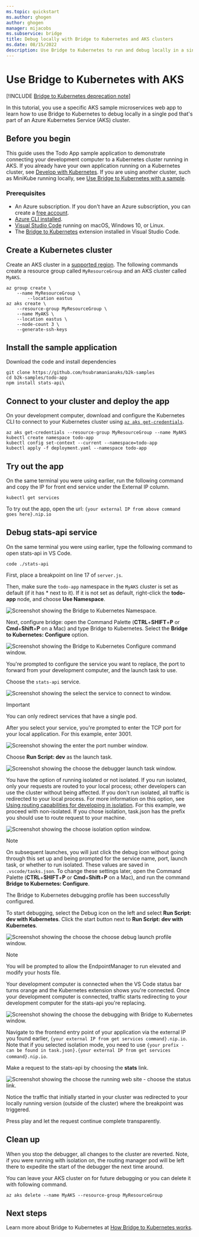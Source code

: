 ```yaml
---
ms.topic: quickstart
ms.author: ghogen
author: ghogen
manager: mijacobs
ms.subservice: bridge
title: Debug locally with Bridge to Kubernetes and AKS clusters
ms.date: 08/15/2022
description: Use Bridge to Kubernetes to run and debug locally in a single pod with Kubernetes with Azure Kubernetes Service (AKS) cluster in Azure.
---
```


# Use Bridge to Kubernetes with AKS

[!INCLUDE [Bridge to Kubernetes deprecation note](./includes/deprecation.md)]

In this tutorial, you use a specific AKS sample microservices web app to learn how to use Bridge to Kubernetes to debug locally in a single pod that's part of an Azure Kubernetes Service (AKS) cluster.

## Before you begin

This guide uses the Todo App sample application to demonstrate connecting your development computer to a Kubernetes cluster running in AKS. If you already have your own application running on a Kubernetes cluster, see [Develop with Kubernetes](bridge-to-kubernetes-vs-code.md). If you are using another cluster, such as MiniKube running locally, see [Use Bridge to Kubernetes with a sample](bridge-to-kubernetes-sample.md).

### Prerequisites

* An Azure subscription. If you don't have an Azure subscription, you can create a [free account](https://azure.microsoft.com/free).
* [Azure CLI installed][azure-cli].
* [Visual Studio Code][vs-code] running on macOS, Windows 10, or Linux.
* The [Bridge to Kubernetes][btk-vs-code] extension installed in Visual Studio Code.

## Create a Kubernetes cluster

Create an AKS cluster in a [supported region][supported-regions]. The following commands create a resource group called `MyResourceGroup` and an AKS cluster called `MyAKS`.

```azurecli-interactive
az group create \
    --name MyResourceGroup \
        --location eastus
az aks create \
    --resource-group MyResourceGroup \
    --name MyAKS \
    --location eastus \
    --node-count 3 \
    --generate-ssh-keys
```

## Install the sample application

Download the code and install dependencies

```azurecli-interactive
git clone https://github.com/hsubramanianaks/b2k-samples
cd b2k-samples/todo-app
npm install stats-api\
```

## Connect to your cluster and deploy the app

On your development computer, download and configure the Kubernetes CLI to connect to your Kubernetes cluster using [`az aks get-credentials`][az-aks-get-credentials].

```azurecli
az aks get-credentials --resource-group MyResourceGroup --name MyAKS
kubectl create namespace todo-app
kubectl config set-context --current --namespace=todo-app
kubectl apply -f deployment.yaml --namespace todo-app
```

## Try out the app

On the same terminal you were using earlier, run the following command and copy the IP for front end service under the External IP column.

```azurecli
kubectl get services
```

To try out the app, open the url:
`{your external IP from above command goes here}.nip.io`

## Debug stats-api service

On the same terminal you were using earlier, type the following command to open stats-api in VS Code.

```azurecli
code ./stats-api
```

First, place a breakpoint on line 17 of `server.js`.

Then, make sure the `todo-app` namespace in the `MyAKS` cluster is set as default (if it has * next to it). If it is not set as default, right-click the **todo-app** node, and choose **Use Namespace**.

![Screenshot showing the Bridge to Kubernetes Namespace.](media/bridge-to-kubernetes-sample/bridge-to-kubernetes-namespace.png)

Next, configure bridge: open the Command Palette (**CTRL**+**SHIFT**+**P** or **Cmd**+**Shift**+**P** on a Mac) and type Bridge to Kubernetes. Select the **Bridge to Kubernetes: Configure** option.

![Screenshot showing the Bridge to Kubernetes Configure command window.](media/bridge-to-kubernetes-sample/bridge-configure.png)

You're prompted to configure the service you want to replace, the port to forward from your development computer, and the launch task to use.

Choose the `stats-api` service.

![Screenshot showing the select the service to connect to window.](media/bridge-to-kubernetes-sample/select-service.png)

> [!IMPORTANT]
> You can only redirect services that have a single pod.

After you select your service, you're prompted to enter the TCP port for your local application. For this example, enter 3001.

![Screenshot showing the enter the port number window.](media/bridge-to-kubernetes-sample/enter-port.png)

Choose **Run Script: dev** as the launch task.

![Screenshot showing the choose the debugger launch task window.](media/bridge-to-kubernetes-sample/launch-task.png)

You have the option of running isolated or not isolated. If you run isolated, only your requests are routed to your local process; other developers can use the cluster without being affected. If you don't run isolated, all traffic is redirected to your local process. For more information on this option, see [Using routing capabilities for developing in isolation](overview-bridge-to-kubernetes.md#using-routing-capabilities-for-developing-in-isolation). For this example, we proceed with non-isolated. If you chose isolation, task.json has the prefix you should use to route request to your machine.

![Screenshot showing the choose isolation option window.](media/bridge-to-kubernetes-sample/isolation.png)

> [!NOTE]
> On subsequent launches, you will just click the debug icon without going through this set up and being prompted for the service name, port, launch task, or whether to run isolated. These values are saved in `.vscode/tasks.json`. To change these settings later, open the Command Palette (**CTRL**+**SHIFT**+**P** or **Cmd**+**Shift**+**P** on a Mac), and run the command **Bridge to Kubernetes: Configure**.

The Bridge to Kubernetes debugging profile has been successfully configured.

To start debugging, select the Debug icon on the left and select **Run Script: dev with Kubernetes**. Click the start button next to **Run Script: dev with Kubernetes**.

![Screenshot showing the choose the choose debug launch profile window.](media/bridge-to-kubernetes-sample/debug-profile.png)

> [!NOTE]
> You will be prompted to allow the EndpointManager to run elevated and modify your hosts file.

Your development computer is connected when the VS Code status bar turns orange and the Kubernetes extension shows you're connected. Once your development computer is connected, traffic starts redirecting to your development computer for the stats-api you're replacing.

![Screenshot showing the choose the debugging with Bridge to Kubernetes window.](media/bridge-to-kubernetes-sample/debugging.png)

Navigate to the frontend entry point of your application via the external IP you found earlier, `{your external IP from get services command}.nip.io`. Note that if you selected isolation mode, you need to use `{your prefix - can be found in task.json}.{your external IP from get services command}.nip.io`.

Make a request to the stats-api by choosing the **stats** link.

![Screenshot showing the choose the running web site - choose the status link.](media/bridge-to-kubernetes-sample/stats.png)

Notice the traffic that initially started in your cluster was redirected to your locally running version (outside of the cluster) where the breakpoint was triggered.

Press play and let the request continue complete transparently.

## Clean up

When you stop the debugger, all changes to the cluster are reverted. Note, if you were running with isolation on, the routing manager pod will be left there to expedite the start of the debugger the next time around.

You can leave your AKS cluster on for future debugging or you can delete it with following command.

```azurecli-interactive
az aks delete --name MyAKS --resource-group MyResourceGroup
```

## Next steps

Learn more about Bridge to Kubernetes at [How Bridge to Kubernetes works][btk-how-it-works].

[azure-kubernetes-service]: /azure/aks/kubernetes-walkthrough
[azds-cli]: /azure/dev-spaces/how-to/install-dev-spaces#install-the-client-side-tools
[azds-tmp-dir]: /azure/dev-spaces/troubleshooting#before-you-begin
[btk-vs-code]: https://marketplace.visualstudio.com/items?itemName=mindaro.mindaro
[azure-cli]: /cli/azure/install-azure-cli?view=azure-cli-latest&preserve-view=true
[azure-cloud-shell]: /azure/cloud-shell/overview
[az-aks-get-credentials]: /cli/azure/aks?view=azure-cli-latest&preserve-view=true#az-aks-get-credentials
[az-aks-vs-code]: https://marketplace.visualstudio.com/items?itemName=ms-kubernetes-tools.vscode-aks-tools
[preview-terms]: https://azure.microsoft.com/support/legal/preview-supplemental-terms/
[supported-regions]: https://azure.microsoft.com/global-infrastructure/services/?products=kubernetes-service
[troubleshooting]: /azure/dev-spaces/troubleshooting#fail-to-restore-original-configuration-of-deployment-on-cluster
[vs-code]: https://code.visualstudio.com/download
[kubernetesLocalProcessConfig-yaml]: configure-bridge-to-kubernetes.md
[btk-how-it-works]: overview-bridge-to-kubernetes.md
[btk-overview-routing]: overview-bridge-to-kubernetes.md#using-routing-capabilities-for-developing-in-isolation

